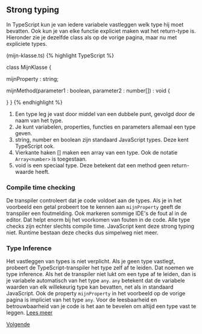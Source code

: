 ## Strong typing

In TypeScript kun je van iedere variabele vastleggen welk type hij moet bevatten. Ook kun je van elke functie expliciet 
maken wat het return-type is. Hieronder zie je dezelfde class als op de vorige pagina, maar nu met expliciete types.

(mijn-klasse.ts)
{% highlight TypeScript %}

class MijnKlasse {
  
  mijnProperty : string;
  
  mijnMethod(parameter1 : boolean, parameter2 : number[]) : void {
    
  }
}
{% endhighlight %}

1. Een type leg je vast door middel van een dubbele punt, gevolgd door de naam van het type.
2. Je kunt variabelen, properties, functies en parameters allemaal een type geven.
3. string, number en boolean zijn standaard JavaScript types. Deze kent TypeScript ook.
4. Vierkante haken [] maken een array van een type. Ook de notatie `Array<number>` is toegestaan.
5. void is een speciaal type. Deze betekent dat een method geen return-waarde heeft.

### Compile time checking

De transpiler controleert dat je code voldoet aan de types. Als je in het voorbeeld een getal probeert toe 
te kennen aan `mijnProperty` geeft de transpiler een foutmelding. Ook markeren sommige IDE's de fout al in de editor. 
Dat helpt enorm bij het voorkomen van fouten in de code. Alle type checks zijn echter slechts compile time. JavaScript 
kent deze strong typing niet. Runtime bestaan deze checks dus simpelweg niet meer.

### Type Inference
Het vastleggen van types is niet verplicht. Als je geen type vastlegt, probeert de 
TypeScript-transpiler het type zelf af te leiden. Dat noemen we type inference. Als het de transpiler niet lukt om 
een type af te leiden, dan is je variabele automatisch van het type `any`. `any` betekent dat de variabele waarden van
elk willekeurig type kan bevatten, net als in standaard JavaScript. Ook de property `mijnProperty` in het voorbeeld op 
de vorige pagina is impliciet van het type `any`. Voor de leesbaarheid en betrouwbaarheid van je code is het aan te 
bevelen om altijd een type vast te leggen. [Lees meer](https://www.typescriptlang.org/docs/handbook/type-inference.html)

[Volgende](07.standaard_types.vraag.md)